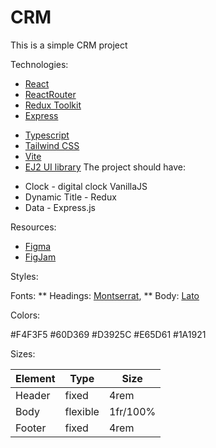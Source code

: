 # CRM

This is a simple CRM project

Technologies:

- [React](https://react.dev/)
- [ReactRouter](https://reactrouter.com/en/main)
- [Redux Toolkit](https://redux-toolkit.js.org/)
- [Express](https://expressjs.com/en/starter/installing.html)
* [Typescript](https://www.typescriptlang.org/)
* [Tailwind CSS](https://tailwindcss.com/)
* [Vite](https://vitejs.dev/)
* [EJ2 UI library](https://ej2.syncfusion.com/home/react.html#platform)
The project should have:

- Clock - digital clock VanillaJS
- Dynamic Title - Redux
- Data - Express.js

Resources:

- [Figma](https://www.figma.com/file/VUOE6SdlOxugWH2sYAZFr1/CRM)
- [FigJam](https://www.figma.com/file/ylE0e1kV5JEFncD9v7QnGZ/CRM?type=whiteboard&t=P4IYDDOEesQXn8wb-6)

Styles:

Fonts:
** Headings: [Montserrat](https://fonts.google.com/specimen/Montserrat),
** Body: [Lato](https://fonts.google.com/specimen/Lato)

Colors:

#F4F3F5
#60D369
#D3925C
#E65D61
#1A1921

Sizes:

| Element | Type | Size |
| --- | --- | --- |
| Header | fixed | 4rem |
| Body | flexible | 1fr/100% |
| Footer | fixed | 4rem |


